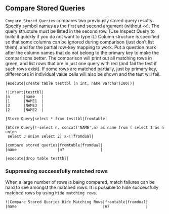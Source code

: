 ## Compare Stored Queries

`Compare Stored Queries` compares two previously stored query results. Specify symbol names as the first and second argument (without `<<`). The query structure must be listed in the second row. (Use Inspect Query to build it quickly if you do not want to type it.) Column structure is specified so that some columns can be ignored during comparison (just don’t list them), and for the partial row-key mapping to work. Put a question mark after the column names that do not belong to the primary key to make the comparisons better. The comparison will print out all matching rows in green, and list rows that are in just one query with red (and fail the test if such rows exist). If some rows are matched partially, just by primary key, differences in individual value cells will also be shown and the test will fail.

    |execute|create table testtbl (n int, name varchar(100))|

    !|insert|testtbl|
    |n      |name   |
    |1      |NAME1  |
    |3      |NAME3  |
    |2      |NAME2  |

    |Store Query|select * from testtbl|fromtable|

    |Store Query|!-select n, concat('NAME',n) as name from ( select 1 as n union
     select 3 union select 2) x-!|fromdual|

    |compare stored queries|fromtable|fromdual|
    |name                  |n?                |

    |execute|drop table testtbl|

### Suppressing successfully matched rows

When a large number of rows is being compared, match failures can be hard to see amongst the matched rows. It is possible to hide successfully matched rows by using `hide matching rows`.

    !|Compare Stored Queries Hide Matching Rows|fromtable|fromdual|
    |name                                      |n?                |
